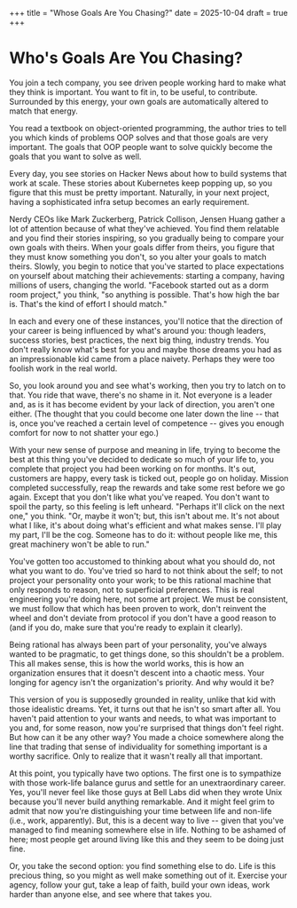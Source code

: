 +++ 
title = "Whose Goals Are You Chasing?"
date = 2025-10-04
draft = true
+++ 

# Who's Goals Are You Chasing?

You join a tech company, you see driven people working hard to make what they think is important.
You want to fit in, to be useful, to contribute. Surrounded by this energy, your own goals are
automatically altered to match that energy.

You read a textbook on object-oriented programming, the author tries to tell you which kinds of
problems OOP solves and that those goals are very important. The goals that OOP people want to solve
quickly become the goals that you want to solve as well.

Every day, you see stories on Hacker News about how to build systems that work at scale. These
stories about Kubernetes keep popping up, so you figure that this must be pretty important.
Naturally, in your next project, having a sophisticated infra setup becomes an early requirement.

Nerdy CEOs like Mark Zuckerberg, Patrick Collison, Jensen Huang gather a lot of attention because of
what they've achieved. You find them relatable and you find their stories inspiring, so you
gradually being to compare your own goals with theirs. When your goals differ from theirs, you
figure that they must know something you don't, so you alter your goals to match theirs. Slowly, you
begin to notice that you've started to place expectations on yourself about matching their
achievements: starting a company, having millions of users, changing the world. "Facebook started
out as a dorm room project," you think, "so anything is possible. That's how high the bar is. That's
the kind of effort I should match."

In each and every one of these instances, you'll notice that the direction of your career is being
influenced by what's around you: though leaders, success stories, best practices, the next big
thing, industry trends. You don't really know what's best for you and maybe those dreams you had as
an impressionable kid came from a place naivety. Perhaps they were too foolish work in the real
world. 

So, you look around you and see what's working, then you try to latch on to that. You ride that
wave, there's no shame in it. Not everyone is a leader and, as is it has become evident by your lack
of direction, you aren't one either. (The thought that you could become one later down the line --
that is, once you've reached a certain level of competence -- gives you enough comfort for now to
not shatter your ego.)

With your new sense of purpose and meaning in life, trying to become the best at this thing you've
decided to dedicate so much of your life to, you complete that project you had been working on for
months. It's out, customers are happy, every task is ticked out, people go on holiday. Mission
completed successfully, reap the rewards and take some rest before we go again. Except that you
don't like what you've reaped. You don't want to spoil the party, so this feeling is left unheard.
"Perhaps it'll click on the next one," you think. "Or, maybe it won't; but, this isn't about me.
It's not about what I like, it's about doing what's efficient and what makes sense. I'll play my
part, I'll be the cog. Someone has to do it: without people like me, this great machinery won't be
able to run."

You've gotten too accustomed to thinking about what you should do, not what you want to do. You've
tried so hard to not think about the self; to not project your personality onto your work; to be
this rational machine that only responds to reason, not to superficial preferences. This is real
engineering you're doing here, not some art project. We must be consistent, we must follow that
which has been proven to work, don't reinvent the wheel and don't deviate from protocol if you don't
have a good reason to (and if you do, make sure that you're ready to explain it clearly). 

Being rational has always been part of your personality, you've always wanted to be pragmatic, to
get things done, so this shouldn't be a problem. This all makes sense, this is how the world works,
this is how an organization ensures that it doesn't descent into a chaotic mess. Your longing for
agency isn't the organization's priority. And why would it be? 

This version of you is supposedly grounded in reality, unlike that kid with those idealistic dreams.
Yet, it turns out that he isn't so smart after all. You haven't paid attention to your wants and
needs, to what was important to you and, for some reason, now you're surprised that things don't
feel right. But how can it be any other way? You made a choice somewhere along the line that trading
that sense of individuality for something important is a worthy sacrifice. Only to realize that it
wasn't really all that important.

At this point, you typically have two options. The first one is to sympathize with those work-life
balance gurus and settle for an unextraordinary career. Yes, you'll never feel like those guys at
Bell Labs did when they wrote Unix because you'll never build anything remarkable. And it might feel
grim to admit that now you're distinguishing your time between life and non-life (i.e., work,
apparently). But, this is a decent way to live -- given that you've managed to find meaning
somewhere else in life. Nothing to be ashamed of here; most people get around living like this and
they seem to be doing just fine. 

Or, you take the second option: you find something else to do. Life is this precious thing, so you
might as well make something out of it. Exercise your agency, follow your gut, take a leap of faith,
build your own ideas, work harder than anyone else, and see where that takes you.

